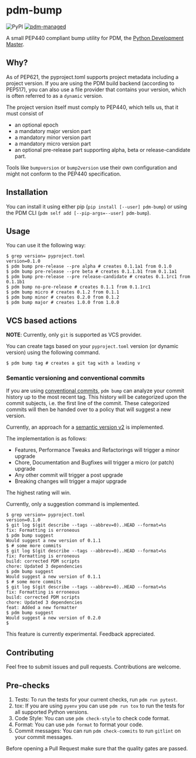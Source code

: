 # pdm-bump

![PyPI](https://img.shields.io/pypi/v/pdm-bump?logo=python&logoColor=%23cccccc)
[![pdm-managed](https://img.shields.io/badge/pdm-managed-blueviolet)](https://pdm.fming.dev)

A small PEP440 compliant bump utility for PDM, the [Python Development Master](https://pdm.fming.dev/).

## Why?

As of PEP621, the pyproject.toml supports project metadata including a project version. If you are using the PDM build backend (according to PEP517), you can also use a file provider that contains your version, which is often referred to as a `dynamic` version.

The project version itself must comply to PEP440, which tells us, that it must consist of

* an optional epoch
* a mandatory major version part
* a mandatory minor version part
* a mandatory micro version part
* an optional pre-release part supporting alpha, beta or release-candidate part.

Tools like `bumpversion` or `bump2version` use their own configuration and might not conform to the PEP440 specification.

## Installation

You can install it using either pip (`pip install [--user] pdm-bump`) or using the PDM CLI (`pdm self add [--pip-args=--user] pdm-bump`).

## Usage

You can use it the following way:

```shell
$ grep version= pyproject.toml
version=0.1.0
$ pdm bump pre-release --pre alpha # creates 0.1.1a1 from 0.1.0
$ pdm bump pre-release --pre beta # creates 0.1.1.b1 from 0.1.1a1
$ pdm bump pre-release --pre release-candidate # creates 0.1.1rc1 from 0.1.1b1
$ pdm bump no-pre-release # creates 0.1.1 from 0.1.1rc1
$ pdm bump micro # creates 0.1.2 from 0.1.1
$ pdm bump minor # creates 0.2.0 from 0.1.2
$ pdm bump major # creates 1.0.0 from 1.0.0
```

## VCS based actions

**NOTE**: Currently, only `git` is supported as VCS provider.

You can create tags based on your `pyproject.toml` version (or dynamic version) using the following command.

```shell
$ pdm bump tag # creates a git tag with a leading v
```

### Semantic versioning and conventional commits

If you are using [conventional commits](https://www.conventionalcommits.org/en/v1.0.0/), `pdm bump` can analyze your
commit history up to the most recent tag. This history will be categorized upon the commit subjects, i.e. the first
line of the commit. These categorized commits will then be handed over to a policy that will suggest a new version.

Currently, an approach for a [semantic version v2](https://semver.org/spec/v2.0.0.html) is implemented.

The implementation is as follows:
- Features, Performance Tweaks and Refactorings will trigger a minor upgrade
- Chore, Documentation and Bugfixes will trigger a micro (or patch) upgrade
- Any other commit will trigger a post upgrade
- Breaking changes will trigger a major upgrade

The highest rating will win.

Currently, only a suggestion command is implemented.

```shell
$ grep version= pyproject.toml
version=0.1.0
$ git log $(git describe --tags --abbrev=0)..HEAD --format=%s
fix: Formatting is erroneous
$ pdm bump suggest
Would suggest a new version of 0.1.1
$ # some more commits
$ git log $(git describe --tags --abbrev=0)..HEAD --format=%s
fix: Formatting is erroneous
build: corrected PDM scripts
chore: Updated 3 dependencies
$ pdm bump suggest
Would suggest a new version of 0.1.1
$ # some more commits
$ git log $(git describe --tags --abbrev=0)..HEAD --format=%s
fix: Formatting is erroneous
build: corrected PDM scripts
chore: Updated 3 dependencies
feat: Added a new formatter
$ pdm bump suggest
Would suggest a new version of 0.2.0
$
```

This feature is currently experimental. Feedback appreciated.

## Contributing

Feel free to submit issues and pull requests. Contributions are welcome.

## Pre-checks

1. Tests: To run the tests for your current checks, run `pdm run pytest`.
2. tox: If you are using `pyenv` you can use `pdm run tox` to run the tests for all supported Python versions.
3. Code Style: You can use `pdm check-style` to check code format.
4. Format: You can use `pdm format` to format your code.
5. Commit messages: You can run `pdm check-commits` to run `gitlint` on your commit messages.

Before opening a Pull Request make sure that the quality gates are passed.
